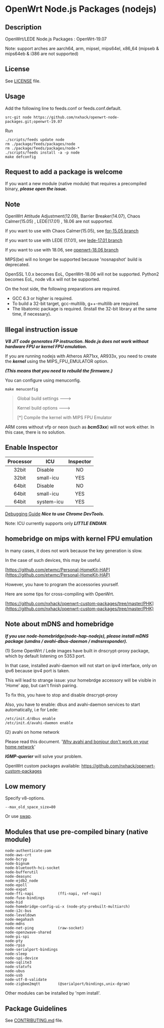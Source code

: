 # OpenWrt Node.js Packages (nodejs)

## Description

OpenWrt/LEDE Node.js Packages : OpenWrt-19.07

Note: support arches are aarch64, arm, mipsel, mips64el, x86_64
      (mipseb & mips64eb & i386 are not supported)

## License

See [LICENSE](LICENSE) file.

## Usage

Add the following line to feeds.conf or feeds.conf.default.
```
src-git node https://github.com/nxhack/openwrt-node-packages.git;openwrt-19.07
```

Run
```
./scripts/feeds update node
rm ./package/feeds/packages/node
rm ./package/feeds/packages/node-*
./scripts/feeds install -a -p node
make defconfig
```

## Request to add a package is welcome
If you want a new module (native module) that requires a precompiled binary, ***please open the issue.***

## Note
OpenWrt Attitude Adjustment(12.09), Barrier Breaker(14.07), Chaos Calmer(15.05) , LEDE(17.01) , 18.06 are not supported.

If you want to use with Chaos Calmer(15.05), see [for-15.05 branch](https://github.com/nxhack/openwrt-node-packages/tree/for-15.05)

If you want to use with LEDE (17.01), see [lede-17.01 branch](https://github.com/nxhack/openwrt-node-packages/tree/lede-17.01)


If you want to use with 18.06, see [openwrt-18.06 branch](https://github.com/nxhack/openwrt-node-packages/tree/openwrt-18.06)


MIPS(be) will no longer be supported because 'nosnapshot' build is deprecated.

OpenSSL 1.0.x becomes EoL, OpenWrt-18.06 will not be supported.
Python2 becomes EoL, node v8.x will not be supported.

On the host side, the following preparations are required.
* GCC 6.3 or higher is required.
* To build a 32-bit target, gcc-multilib, g++-multilib are required.
* The libatomic package is required. (Install the 32-bit library at the same time, if necessary).

## Illegal instruction issue

***V8 JIT code generates FP instruction. Node.js does not work without hardware FPU or kernel FPU emulation.***

If you are running nodejs with Atheros AR71xx, AR933x, you need to create the ***kernel*** using the MIPS_FPU_EMULATOR option.

***(This means that you need to rebuild the firmware.)***

You can configure using menuconfig.
```
make menuconfig
```
> Global build settings  --->
>
> Kernel build options  --->
>
>  [*] Compile the kernel with MIPS FPU Emulator

ARM cores without vfp or neon (such as ***bcm53xx***) will not work either. In this case, there is no solution.

## Enable Inspector

| Processor | ICU | Inspector |
| :---: | --- | :---: |
| 32bit | Disable | NO |
| 32bit | small-icu | YES |
| 64bit | Disable | NO |
| 64bit | small-icu | YES |
| 64bit | system-icu | YES |

 [Debugging Guide](https://nodejs.org/en/docs/guides/debugging-getting-started/) ***Nice to use Chrome DevTools.***

 Note: ICU currently supports only ***LITTLE ENDIAN***.

## homebridge on mips with kernel FPU emulation
In many cases, it does not work because the key generation is slow.

In the case of such devices, this may be useful.

[https://github.com/etwmc/Personal-HomeKit-HAP](https://github.com/etwmc/Personal-HomeKit-HAP)

However, you have to program the accessories yourself.

Here are some tips for cross-compiling with OpenWrt.

[https://github.com/nxhack/openwrt-custom-packages/tree/master/PHK](https://github.com/nxhack/openwrt-custom-packages/tree/master/PHK)

## Note about mDNS and homebridge
***If you use node-homebridge(node-hap-nodejs), please install mDNS package (umdns / avahi-dbus-daemon / mdnsresponder).***

(1)
Some OpenWrt / Lede images have built in dnscrypt-proxy package, which by default listening on 5353 port.

In that case, installed avahi-daemon will not start on ipv4 interface, only on ipv6 because ipv4 port is taken.

This will lead to strange issue: your homebrdge accessory will be visible in 'Home' app, but can't finish pairing.

To fix this, you have to stop and disable dnscrypt-proxy

Also, you have to enable: dbus and avahi-daemon services to start automatically, i.e for Lede:

```
/etc/init.d/dbus enable
/etc/init.d/avahi-daemon enable
```

(2)
avahi on home network

Please read this document. '[Why avahi and bonjour don't work on your home network](https://github.com/culler/querierd/blob/master/README.rst)'

***IGMP-querier*** will solve your problem.

OpenWrt custom packages available: https://github.com/nxhack/openwrt-custom-packages

## Low memory
Specify v8-options.

```
--max_old_space_size=80
```

Or use [swap](https://openwrt.org/docs/guide-user/storage/fstab?s[]=swap).

## Modules that use pre-compiled binary (native module)
```
node-authenticate-pam
node-aws-crt
node-bcryp
node-bignum
node-bluetooth-hci-socket
node-bufferutil
node-deasync
node-ejdb2_node
node-epoll
node-expat
node-ffi-napi			(ffi-napi, ref-napi)
node-fuse-bindings
node-hid
node-homebridge-config-ui-x	(node-pty-prebuilt-multiarch)
node-i2c-bus
node-leveldown
node-megahash
node-mdns
node-net-ping			(raw-socket)
node-openzwave-shared
node-pi-spi
node-pty
node-rpio
node-serialport-bindings
node-sleep
node-spi-device
node-sqlite3
node-statvfs
node-ubus
node-usb
node-utf-8-validate
node-zigbee2mqtt		(@serialport/bindings,unix-dgram)
```
Other modules can be installed by 'npm install'.

## Package Guidelines

See [CONTRIBUTING.md](https://github.com/openwrt/packages/blob/master/CONTRIBUTING.md) file.
